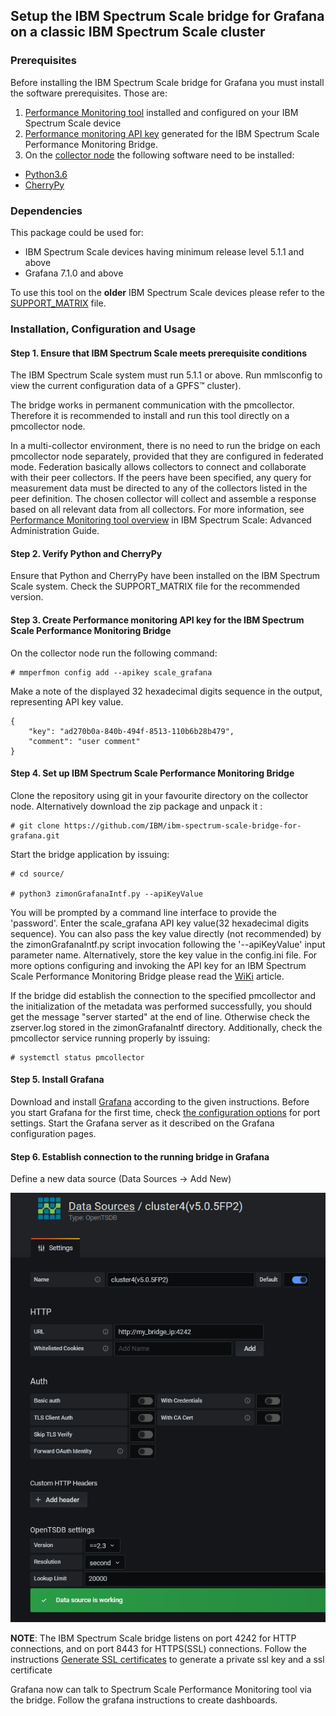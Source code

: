 ## Setup the IBM Spectrum Scale bridge for Grafana on a classic IBM Spectrum Scale cluster


### Prerequisites

Before installing the IBM Spectrum Scale bridge for Grafana you must install the software prerequisites. Those are:
1. [Performance Monitoring tool](https://www.ibm.com/docs/en/spectrum-scale/5.1.1?topic=monitoring-using-performance-tool) installed and configured on your IBM Spectrum Scale device
2. [Performance monitoring API key](https://www.ibm.com/docs/en/spectrum-scale/5.1.1?topic=tool-configuring-performance-monitoring-api-keys) generated for the IBM Spectrum Scale Performance Monitoring Bridge.
3. On the [collector node](https://www.ibm.com/docs/en/spectrum-scale/5.1.1?topic=tool-configuring-collector) the following software need to be installed:
- [Python3.6](https://www.python.org/downloads/release/python-369/)
- [CherryPy](https://cherrypy.org/)



### Dependencies
This package could be used for: 
- IBM Spectrum Scale devices having minimum release level 5.1.1 and above
- Grafana 7.1.0 and above

To use this tool on the **older** IBM Spectrum Scale devices please refer to the [SUPPORT_MATRIX](/docs/SUPPORT_MATRIX.md) file.



### Installation, Configuration and Usage

#### Step 1. Ensure that IBM Spectrum Scale meets prerequisite conditions

The IBM Spectrum Scale system must run 5.1.1 or above. Run mmlsconfig to view the current configuration data of a GPFS™ cluster).

The bridge works in permanent communication with the pmcollector. Therefore it is recommended to install and run this tool directly on a pmcollector node.

In a multi-collector environment, there is no need to run the bridge on each pmcollector node separately, provided that they are configured in federated mode. Federation basically allows collectors to connect and collaborate with their peer collectors. If the peers have been specified, any query for measurement data must be directed to any of the collectors listed in the peer definition. The chosen collector will collect and assemble a response based on all relevant data from all collectors. For more information, see [Performance Monitoring tool overview](https://www.ibm.com/support/knowledgecenter/en/STXKQY_4.2.3/com.ibm.spectrum.scale.v4r23.doc/bl1adv_PMToverview.htm) in IBM Spectrum Scale: Advanced Administration Guide.



#### Step 2. Verify Python and CherryPy

Ensure that Python and CherryPy have been installed on the IBM Spectrum Scale system. 
Check the SUPPORT_MATRIX file for the recommended version.



#### Step 3. Create Performance monitoring API key for the IBM Spectrum Scale Performance Monitoring Bridge

On the collector node run the following command:

```shell
# mmperfmon config add --apikey scale_grafana
```

Make a note of the displayed 32 hexadecimal digits sequence in the output, representing API key value.

```shell
{
    "key": "ad270b0a-840b-494f-8513-110b6b28b479",
    "comment": "user comment"
}
```



#### Step 4. Set up IBM Spectrum Scale Performance Monitoring Bridge

Clone the repository using git in your favourite directory on the collector node. Alternatively download the zip package and unpack it :

```shell
# git clone https://github.com/IBM/ibm-spectrum-scale-bridge-for-grafana.git
```

Start the bridge application by issuing:

```shell
# cd source/

# python3 zimonGrafanaIntf.py --apiKeyValue
```

You will be prompted by a command line interface to provide the 'password'. Enter the scale_grafana API key value(32 hexadecimal digits sequence). You can also pass the key value directly (not recommended) by the zimonGrafanaIntf.py script invocation following the '--apiKeyValue' input parameter name. Alternatively, store the key value in the config.ini file. For more options configuring and invoking the API key for an IBM Spectrum Scale Performance Monitoring Bridge please read the [WiKi](https://github.com/IBM/ibm-spectrum-scale-bridge-for-grafana/wiki/Configuring-a-performance-monitoring-API-key-for-the-IBM-Spectrum-Scale-Performance-Monitoring-Bridge) article.

If the bridge did establish the connection to the specified pmcollector and the initialization of the metadata was performed successfully, you should get the message "server started" at the end of line. Otherwise check the zserver.log stored in the zimonGrafanaIntf  directory.  Additionally, check the pmcollector service running properly by issuing:

```shell
# systemctl status pmcollector
```



#### Step 5. Install Grafana

Download and install [Grafana](https://grafana.com/get) according to the given instructions. Before you start Grafana for the first time, check [the configuration options](http://docs.grafana.org/installation/configuration/) for port settings. Start the Grafana server as it described on the Grafana configuration pages.



#### Step 6. Establish connection to the running bridge in Grafana

Define a new data source (Data Sources -> Add New)

![](/docs/Example_Add_DataSource.png)

**NOTE**: The IBM Spectrum Scale bridge listens on port 4242 for HTTP connections, and on port 8443 for HTTPS(SSL) connections. Follow the instructions [Generate SSL certificates](https://github.com/IBM/ibm-spectrum-scale-bridge-for-grafana/wiki/How-to-setup-HTTPS%28SSL%29-connection-for-the-IBM-Spectrum-Scale-bridge-for-Grafana#generate-ssl-certificates) to generate a private ssl key and a ssl certificate

Grafana now can talk to Spectrum Scale Performance Monitoring tool via the bridge. Follow the grafana instructions to create dashboards.
